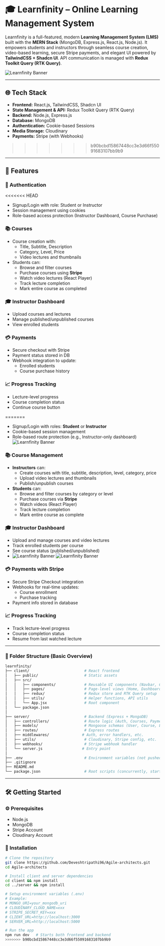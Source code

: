 
# 🎓 Learnfinity – Online Learning Management System

Learnfinity is a full-featured, modern **Learning Management System (LMS)** built with the **MERN Stack** (MongoDB, Express.js, React.js, Node.js). It empowers students and instructors through seamless course creation, video-based learning, secure Stripe payments, and elegant UI powered by **TailwindCSS + Shadcn UI**. API communication is managed with **Redux Toolkit Query (RTK Query)**.

![Learnfinity Banner](https://res.cloudinary.com/diziygks9/image/upload/v1752508923/Screenshot_2025-07-14_210030_t8ya9g.png) <!-- Optional banner -->

---

## 🌐 Tech Stack

- **Frontend:** React.js, TailwindCSS, Shadcn UI
- **State Management & API:** Redux Toolkit Query (RTK Query)
- **Backend:** Node.js, Express.js
- **Database:** MongoDB
- **Authentication:** Cookie-based Sessions
- **Media Storage:** Cloudinary
- **Payments:** Stripe (with Webhooks)
>>>>>>> b90bcbd15867448cc3e3d66f55091683107bb9b9

---

## 🚀 Features

### 🔐 Authentication
<<<<<<< HEAD
- Signup/Login with role: Student or Instructor
- Session management using cookies
- Role-based access protection (Instructor Dashboard, Course Purchase)

### 📚 Courses
- Course creation with:
  - Title, Subtitle, Description
  - Category, Level, Price
  - Video lectures and thumbnails
- Students can:
  - Browse and filter courses
  - Purchase courses using **Stripe**
  - Watch video lectures (React Player)
  - Track lecture completion
  - Mark entire course as completed

### 🎓 Instructor Dashboard
- Upload courses and lectures
- Manage published/unpublished courses
- View enrolled students

### 💳 Payments
- Secure checkout with Stripe
- Payment status stored in DB
- Webhook integration to update:
  - Enrolled students
  - Course purchase history

### 📈 Progress Tracking
- Lecture-level progress
- Course completion status
- Continue course button




=======
- Signup/Login with roles: **Student** or **Instructor**
- Cookie-based session management
- Role-based route protection (e.g., Instructor-only dashboard)
  ![Learnfinity Banner](https://res.cloudinary.com/diziygks9/image/upload/v1752509051/Screenshot_2025-07-14_210111_nqo63p.png)

### 📚 Course Management
- **Instructors** can:
  - Create courses with title, subtitle, description, level, category, price
  - Upload video lectures and thumbnails
  - Publish/unpublish courses
- **Students** can:
  - Browse and filter courses by category or level
  - Purchase courses via **Stripe**
  - Watch videos (React Player)
  - Track lecture completion
  - Mark entire course as complete

### 🎓 Instructor Dashboard
- Upload and manage courses and video lectures
- Track enrolled students per course
- See course status (published/unpublished)
-   ![Learnfinity Banner](https://res.cloudinary.com/diziygks9/image/upload/v1752509051/Screenshot_2025-07-14_210144_xiaus6.png)
  ![Learnfinity Banner](https://res.cloudinary.com/diziygks9/image/upload/v1752509062/Screenshot_2025-07-14_210137_xinczi.png)


### 💳 Payments with Stripe
- Secure Stripe Checkout integration
- Webhooks for real-time updates:
  - Course enrollment
  - Purchase tracking
- Payment info stored in database

### 📈 Progress Tracking
- Track lecture-level progress
- Course completion status
- Resume from last watched lecture

---

### 📁 Folder Structure (Basic Overview)

```bash
learnfinity/
├── client/                         # React frontend
│   ├── public/                     # Static assets
│   ├── src/
│   │   ├── components/             # Reusable UI components (Navbar, CourseCard, etc.)
│   │   ├── pages/                  # Page-level views (Home, Dashboard, CourseView, etc.)
│   │   ├── redux/                  # Redux store and RTK Query setup
│   │   ├── utils/                  # Helper functions, API utils
│   │   └── App.jsx                 # Root component
│   └── package.json
│
├── server/                         # Backend (Express + MongoDB)
│   ├── controllers/                # Route logic (Auth, Courses, Payments, etc.)
│   ├── models/                     # Mongoose schemas (User, Course, Lecture)
│   ├── routes/                     # Express routes
│   ├── middlewares/               # Auth, error handlers, etc.
│   ├── utils/                      # Cloudinary, Stripe config, etc.
│   ├── webhooks/                   # Stripe webhook handler
│   └── server.js                  # Entry point
│
├── .env                            # Environment variables (not pushed to GitHub)
├── .gitignore
├── README.md
└── package.json                    # Root scripts (concurrently, start:dev, etc.)

```

---

## 🛠️ Getting Started

### ⚙️ Prerequisites
- Node.js
- MongoDB
- Stripe Account
- Cloudinary Account

### 🔧 Installation

```bash
# Clone the repository
git clone https://github.com/Deveshtripathi96/Agile-architects.git
cd Agile-architects

# Install client and server dependencies
cd client && npm install
cd ../server && npm install

# Setup environment variables (.env)
# Example:
# MONGO_URI=your_mongodb_uri
# CLOUDINARY_CLOUD_NAME=xxx
# STRIPE_SECRET_KEY=xxx
# CLIENT_URL=http://localhost:3000
# SERVER_URL=http://localhost:5000

# Run the app
npm run dev   # Starts both frontend and backend
>>>>>>> b90bcbd15867448cc3e3d66f55091683107bb9b9